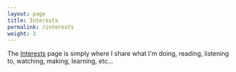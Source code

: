 ```yaml
---
layout: page
title: Interests
permalink: /interests
weight: 3
---
```


The [Interests](/interests) page is simply where I share what I'm doing, reading, listening to, watching, making, learning, etc…